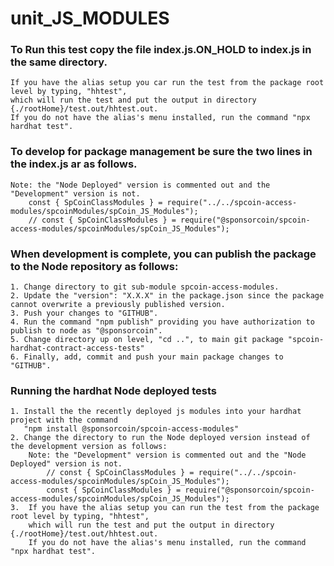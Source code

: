 # unit_JS_MODULES

### To Run this test copy the file index.js.ON_HOLD to index.js in the same directory.
    If you have the alias setup you car run the test from the package root level by typing, "hhtest",
    which will run the test and put the output in directory {./rootHome}/test.out/hhtest.out.
    If you do not have the alias's menu installed, run the command "npx hardhat test". 

### To develop for package management be sure the two lines in the index.js ar as follows.
    Note: the "Node Deployed" version is commented out and the "Development" version is not.
        const { SpCoinClassModules } = require("../../spcoin-access-modules/spcoinModules/spCoin_JS_Modules"); 
        // const { SpCoinClassModules } = require("@sponsorcoin/spcoin-access-modules/spcoinModules/spCoin_JS_Modules"); 

### When development is complete, you can publish the package to the Node repository as follows:
    1. Change directory to git sub-module spcoin-access-modules.
    2. Update the "version": "X.X.X" in the package.json since the package cannot overwrite a previously published version.
    3. Push your changes to "GITHUB".
    4. Run the command "npm publish" providing you have authorization to publish to node as "@sponsorcoin".
    5. Change directory up on level, "cd ..", to main git package "spcoin-hardhat-contract-access-tests"
    6. Finally, add, commit and push your main package changes to "GITHUB".

### Running the hardhat Node deployed tests
    1. Install the the recently deployed js modules into your hardhat project with the command 
       "npm install @sponsorcoin/spcoin-access-modules"
    2. Change the directory to run the Node deployed version instead of the development version as follows:
        Note: the "Development" version is commented out and the "Node Deployed" version is not.
            // const { SpCoinClassModules } = require("../../spcoin-access-modules/spcoinModules/spCoin_JS_Modules"); 
            const { SpCoinClassModules } = require("@sponsorcoin/spcoin-access-modules/spcoinModules/spCoin_JS_Modules"); 
    3.  If you have the alias setup you can run the test from the package root level by typing, "hhtest",
        which will run the test and put the output in directory {./rootHome}/test.out/hhtest.out.
        If you do not have the alias's menu installed, run the command "npx hardhat test". 
        